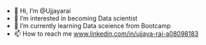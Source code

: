 - 👋 Hi, I’m @Ujjayarai
- 👀 I’m interested in becoming Data scientist
- 🌱 I’m currently learning Data sceience from Bootcamp
- 📫 How to reach me www.linkedin.com/in/ujjaya-rai-a08098183

<!---
Ujjayarai/Ujjayarai is a ✨ special ✨ repository because its `README.md` (this file) appears on your GitHub profile.
You can click the Preview link to take a look at your changes.
--->
